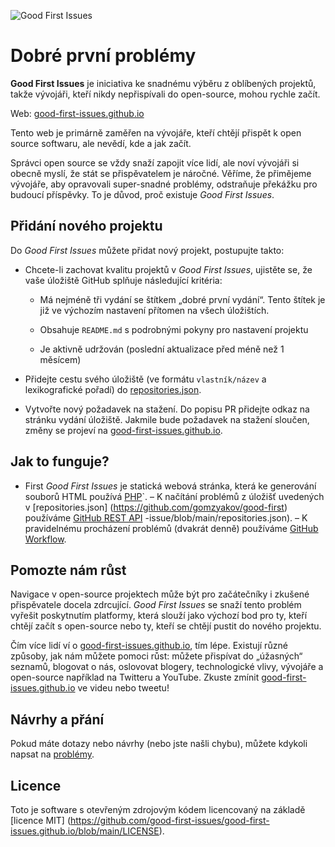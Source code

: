 ![Good First Issues](./assets/github/social-preview.png)

# Dobré první problémy

**Good First Issues** je iniciativa ke snadnému výběru z oblíbených projektů, takže vývojáři, kteří nikdy nepřispívali do open-source, mohou rychle začít.

Web: [good-first-issues.github.io](https://good-first-issues.github.io)

Tento web je primárně zaměřen na vývojáře, kteří chtějí přispět k open source softwaru, ale nevědí, kde a jak začít.

Správci open source se vždy snaží zapojit více lidí, ale noví vývojáři si obecně myslí, že stát se přispěvatelem je náročné. Věříme, že přimějeme vývojáře, aby opravovali super-snadné problémy, odstraňuje překážku pro budoucí příspěvky. To je důvod, proč existuje *Good First Issues*.

## Přidání nového projektu

Do *Good First Issues* můžete přidat nový projekt, postupujte takto:

- Chcete-li zachovat kvalitu projektů v *Good First Issues*, ujistěte se, že vaše úložiště GitHub splňuje následující kritéria:

     - Má nejméně tři vydání se štítkem „dobré první vydání“. Tento štítek je již ve výchozím nastavení přítomen na všech úložištích.

     - Obsahuje `README.md` s podrobnými pokyny pro nastavení projektu

     - Je aktivně udržován (poslední aktualizace před méně než 1 měsícem)

- Přidejte cestu svého úložiště (ve formátu `vlastník/název` a lexikografické pořadí) do [repositories.json](https://github.com/gomzyakov/good-first-issue/blob/main/repositories.json).

- Vytvořte nový požadavek na stažení. Do popisu PR přidejte odkaz na stránku vydání úložiště. Jakmile bude požadavek na stažení sloučen, změny se projeví na [good-first-issues.github.io](https://good-first-issues.github.io).

## Jak to funguje?

- First *Good First Issues* je statická webová stránka, která ke generování souborů HTML používá [PHP](https://www.php.net)`.
– K načítání problémů z úložišť uvedených v [repositories.json] (https://github.com/gomzyakov/good-first) používáme [GitHub REST API](https://docs.github.com/en/rest) -issue/blob/main/repositories.json).
– K pravidelnému procházení problémů (dvakrát denně) používáme [GitHub Workflow](https://docs.github.com/en/actions/using-workflows).

## Pomozte nám růst

Navigace v open-source projektech může být pro začátečníky i zkušené přispěvatele docela zdrcující. *Good First Issues* se snaží tento problém vyřešit poskytnutím platformy, která slouží jako výchozí bod pro ty, kteří chtějí začít s open-source nebo ty, kteří se chtějí pustit do nového projektu.

Čím více lidí ví o [good-first-issues.github.io](https://good-first-issues.github.io), tím lépe. Existují různé způsoby, jak nám můžete pomoci růst: můžete přispívat do „úžasných“ seznamů, blogovat o nás, oslovovat blogery, technologické vlivy, vývojáře a open-source například na Twitteru a YouTube. Zkuste zmínit [good-first-issues.github.io](https://good-first-issues.github.io) ve videu nebo tweetu!

## Návrhy a přání

Pokud máte dotazy nebo návrhy (nebo jste našli chybu), můžete kdykoli napsat na [problémy](https://github.com/good-first-issues/good-first-issues.github.io/issues).

## Licence

Toto je software s otevřeným zdrojovým kódem licencovaný na základě [licence MIT] (https://github.com/good-first-issues/good-first-issues.github.io/blob/main/LICENSE).
